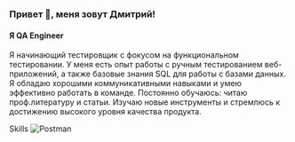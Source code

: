 ### Привет 👋, меня зовут Дмитрий!
#### Я QA Engineer


Я начинающий тестировщик с фокусом на функциональном тестировании. У меня есть опыт работы с ручным тестированием веб-приложений, а также базовые знания SQL для работы с базами данных. Я обладаю хорошими коммуникативными навыками и умею эффективно работать в команде. Постоянно обучаюсь: читаю проф.литературу и статьи. Изучаю новые инструменты и стремлюсь к достижению высокого уровня качества продукта.

Skills
![Postman](https://img.shields.io/badge/Postman-FF6C37?style=for-the-badge&logo=postman&logoColor=white)
 




